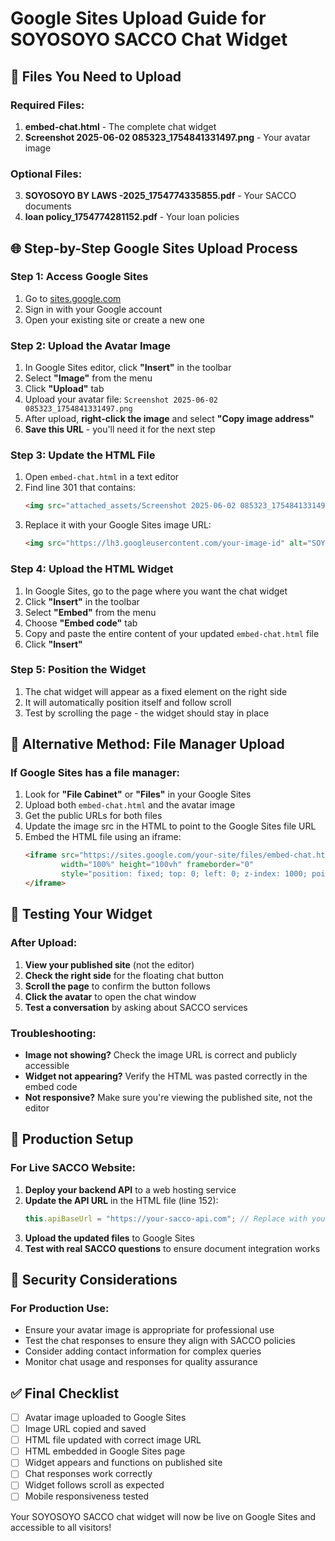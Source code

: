 # Google Sites Upload Guide for SOYOSOYO SACCO Chat Widget

## 📁 Files You Need to Upload

### Required Files:
1. **embed-chat.html** - The complete chat widget
2. **Screenshot 2025-06-02 085323_1754841331497.png** - Your avatar image

### Optional Files:
3. **SOYOSOYO BY LAWS -2025_1754774335855.pdf** - Your SACCO documents
4. **loan policy_1754774281152.pdf** - Your loan policies

## 🌐 Step-by-Step Google Sites Upload Process

### Step 1: Access Google Sites
1. Go to [sites.google.com](https://sites.google.com)
2. Sign in with your Google account
3. Open your existing site or create a new one

### Step 2: Upload the Avatar Image
1. In Google Sites editor, click **"Insert"** in the toolbar
2. Select **"Image"** from the menu
3. Click **"Upload"** tab
4. Upload your avatar file: `Screenshot 2025-06-02 085323_1754841331497.png`
5. After upload, **right-click the image** and select **"Copy image address"**
6. **Save this URL** - you'll need it for the next step

### Step 3: Update the HTML File
1. Open `embed-chat.html` in a text editor
2. Find line 301 that contains:
   ```html
   <img src="attached_assets/Screenshot 2025-06-02 085323_1754841331497.png" alt="SOYOSOYO SACCO Assistant">
   ```
3. Replace it with your Google Sites image URL:
   ```html
   <img src="https://lh3.googleusercontent.com/your-image-id" alt="SOYOSOYO SACCO Assistant">
   ```

### Step 4: Upload the HTML Widget
1. In Google Sites, go to the page where you want the chat widget
2. Click **"Insert"** in the toolbar
3. Select **"Embed"** from the menu
4. Choose **"Embed code"** tab
5. Copy and paste the entire content of your updated `embed-chat.html` file
6. Click **"Insert"**

### Step 5: Position the Widget
1. The chat widget will appear as a fixed element on the right side
2. It will automatically position itself and follow scroll
3. Test by scrolling the page - the widget should stay in place

## 🔧 Alternative Method: File Manager Upload

### If Google Sites has a file manager:
1. Look for **"File Cabinet"** or **"Files"** in your Google Sites
2. Upload both `embed-chat.html` and the avatar image
3. Get the public URLs for both files
4. Update the image src in the HTML to point to the Google Sites file URL
5. Embed the HTML file using an iframe:
   ```html
   <iframe src="https://sites.google.com/your-site/files/embed-chat.html" 
           width="100%" height="100vh" frameborder="0"
           style="position: fixed; top: 0; left: 0; z-index: 1000; pointer-events: none;">
   </iframe>
   ```

## 📱 Testing Your Widget

### After Upload:
1. **View your published site** (not the editor)
2. **Check the right side** for the floating chat button
3. **Scroll the page** to confirm the button follows
4. **Click the avatar** to open the chat window
5. **Test a conversation** by asking about SACCO services

### Troubleshooting:
- **Image not showing?** Check the image URL is correct and publicly accessible
- **Widget not appearing?** Verify the HTML was pasted correctly in the embed code
- **Not responsive?** Make sure you're viewing the published site, not the editor

## 🎯 Production Setup

### For Live SACCO Website:
1. **Deploy your backend API** to a web hosting service
2. **Update the API URL** in the HTML file (line 152):
   ```javascript
   this.apiBaseUrl = "https://your-sacco-api.com"; // Replace with your API URL
   ```
3. **Upload the updated files** to Google Sites
4. **Test with real SACCO questions** to ensure document integration works

## 🔐 Security Considerations

### For Production Use:
- Ensure your avatar image is appropriate for professional use
- Test the chat responses to ensure they align with SACCO policies
- Consider adding contact information for complex queries
- Monitor chat usage and responses for quality assurance

## ✅ Final Checklist

- [ ] Avatar image uploaded to Google Sites
- [ ] Image URL copied and saved
- [ ] HTML file updated with correct image URL
- [ ] HTML embedded in Google Sites page
- [ ] Widget appears and functions on published site
- [ ] Chat responses work correctly
- [ ] Widget follows scroll as expected
- [ ] Mobile responsiveness tested

Your SOYOSOYO SACCO chat widget will now be live on Google Sites and accessible to all visitors!